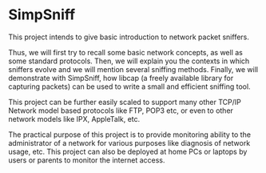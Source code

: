 SimpSniff
=========

This project intends to give basic introduction to network packet sniffers.

Thus, we will first try to recall some basic network concepts, as well as some standard protocols. Then, we will explain you the contexts in which sniffers evolve and we will mention several sniffing methods. Finally, we will demonstrate with SimpSniff, how libcap (a freely available library for capturing packets) can be used to write a small and efficient sniffing tool.

This project can be further easily scaled to support many other TCP/IP Network model based protocols like FTP, POP3 etc, or even to other network models like IPX, AppleTalk, etc.

The practical purpose of this project is to provide monitoring ability to the administrator of a network for various purposes like diagnosis of network usage, etc. This project can also be deployed at home PCs or laptops by users or parents to monitor the internet access.
